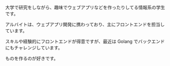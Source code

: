 大学で研究をしながら、趣味でウェブアプリなどを作ったりしてる情報系の学生です。

アルバイトは、ウェブアプリ開発に携わっており、主にフロントエンドを担当しています。

スキルや経験的にフロントエンドが得意ですが、最近は Golang でバックエンドにもチャレンジしています。

ものを作るのが好きです。
